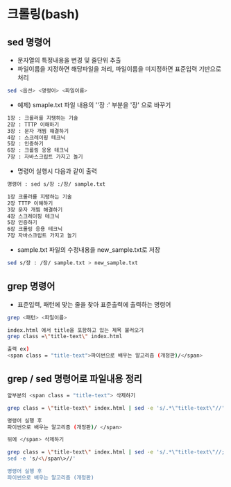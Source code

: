 # 크롤링(bash)



## sed 명령어

- 문자열의 특정내용을 변경 및 줄단위 추출
- 파일이름을 지정하면 해당파일을 처리, 파일이름을 미지정하면 표준입력 기반으로 처리

```bash
sed <옵션> <명령어> <파일이름>
```



- 예제) smaple.txt 파일 내용의 ''장 :' 부분을 '장' 으로 바꾸기

```bash
1장 : 크롤러를 지탱하는 기술
2장 : TTTP 이해하기
3장 : 문자 개찜 해결하기
4장 : 스크레이핑 테크닉
5장 : 인증하기
6장 : 크롤링 응용 테크닉
7장 : 자바스크립트 가지고 놀기
```

- 명령어 실행시 다음과 같이 출력

```bash
명령어 : sed s/장 :/장/ sample.txt

1장 크롤러를 지탱하는 기술
2장 TTTP 이해하기
3장 문자 개찜 해결하기
4장 스크레이핑 테크닉
5장 인증하기
6장 크롤링 응용 테크닉
7장 자바스크립트 가지고 놀기
```

- sample.txt 파일의 수정내용을 new_sample.txt로 저장

```bash
sed s/장 : /장/ sample.txt > new_sample.txt
```



## grep 명령어

- 표준입력, 패턴에 맞는 줄을 찾아 표준출력에 출력하는 명령어

``` bash
grep <패턴> <파일이름>

index.html 에서 title을 포함하고 있는 제목 불러오기
grep class =\"title-text\" index.html

출력 ex)
<span class = "title-text">파이썬으로 배우는 알고리즘 (개정판)/</span>
```



## grep / sed 명령어로 파일내용 정리

```bash
앞부분의 <span class = "title-text"> 삭제하기

grep class = \"title-text\" index.html | sed -e 's/.*\"title-text\"//'

명령어 실행 후
파이썬으로 배우는 알고리즘 (개정판)/ </span>

뒤에 </span> 삭제하기

grep class = \"title-text\" index.html | sed -e 's/.*\"title-text\"//;
sed -e 's/<\/span\>//'

명령어 실행 후
파이썬으로 배우는 알고리즘 (개정판)
```

